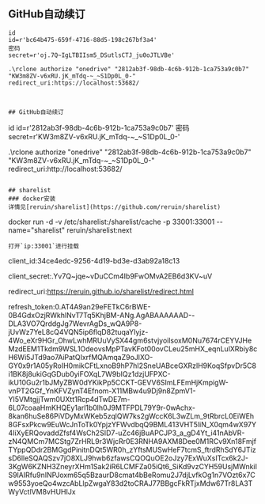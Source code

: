 ## GitHub自动续订
```
id
id=r'bc64b475-659f-4716-88d5-198c267bf3a4'
密码
secret=r'oj.7Q~IgLTBIIsm5_DSutlsCTJ_ju0oJTLVBe'

.\rclone authorize "onedrive" "2812ab3f-98db-4c6b-912b-1ca753a9c0b7" "KW3m8ZV-v6xRU.jK_mTdq-~_~S1Dp0L_0-"
redirect_uri:https://localhost:53682/



## GitHub自动续订
```
id
id=r'2812ab3f-98db-4c6b-912b-1ca753a9c0b7'
密码
secret=r'KW3m8ZV-v6xRU.jK_mTdq-~_~S1Dp0L_0-'

.\rclone authorize "onedrive" "2812ab3f-98db-4c6b-912b-1ca753a9c0b7" "KW3m8ZV-v6xRU.jK_mTdq-~_~S1Dp0L_0-"
redirect_uri:http://localhost:53682/
```

## sharelist
### docker安装
详情见[reruin/sharelist](https://github.com/reruin/sharelist)
```
docker run -d -v /etc/sharelist:/sharelist/cache -p 33001:33001 --name="sharelist" reruin/sharelist:next
```
打开`ip:33001`进行挂载
```
client_id:34ce4edc-9256-4d19-bd3e-d3ab92a18c13

client_secret:.Yv7Q~jqe~vDuCCm4Ib9FwOMvA2EB6d3KV~uV

redirect_uri:https://reruin.github.io/sharelist/redirect.html

refresh_token:0.AT4A9an29eFETkC6rBWE-0B4GdxOzjRWkhlNvT7Tq5KhjBM-ANg.AgABAAAAAAD--DLA3VO7QrddgJg7WevrAgDs_wQA9P8-jUvWz7YeL8cQ4VQN5ip6flqD82tuqaYIyjz-4Wo_eXr9HGr_OhwLwhMRUuVySX44gm6stvjyoilsoxM0Nu7674rCEYVJHeMzdEEM1Tkdm9WSL1OdeovsMpPTavKFot00ovCLeu25mHX_eqnLulXRbiy8cH6Wi5JTd9ao7AiPatQIxrfMQAmqaZ9oJlXO-GY0x9r1A05yRoIH0mikCFtLxnoB9hP7hI2SneUABceGXRzlH9KoqSfpvDr5C8i1BK8j8ukiGqGDub0yiFOXqL7W9bIQz1dzjUFPXC-ikU10Gu2r1bJMyZBW0dYKikPp5CCKT-GEVV6SImLFEmHjKmpigW-vnPT2GGf_YnKFVZynT4Efnom-X11MBw4u9Dj9n8ZpmV1-YI5VMtgjjTwm0UXtt1Rcp4dTwDE7m-6L07coaaHmKHQEy1arl1b0lh0J9MTFPDL79Y9r-0wAchx-8kan6huSe86PiVDyMxWKeb5zqlQW7ks2gWccK6L3wZLm_9tRbrcL0EiWEh8GFsxPkcw9EuWcJnToTk0YpjzYFWvdbqQ9BML413VHT5liN_X0qm4wX97Y4IiXyERQovaddZfsf4WsCh2SID7-uZc46jBuAPCJP3_a_gD4Yt_i41nAbVR-zN4QMCm7MCStg7ZrHRL9r3WjcRr0E3RNHA9AXM8Dee0M1RCv9Xn18FmjfTYppQDdr2BMGgdPinitnDQt5WR0h_zYftsMUSwHeF7tcmS_ftrdRhSdY6JTizsD6lleSQAQSzv7jO8XLJ9hwb6zfawsCQOQuOE2oJzy7ExWuXsITcx6k2J-3KgW6KZNH3ZneyrXHm1Sak2iR6LCMFZa05iQt6_SiKd9vzCYH59UsjMWnkiIS9lAIRfu9nINPJoxm65q5BzaurD8cmat4bBeRomu2J7djLvfkOg1n7VOzt6x7Cw9553yoeQo4wzcAbLlpZwgaY83d2toCRAJ77BBgcFkRTjxMdw67Tr8LA3TWyVctlVM8vHUHIJx
```
